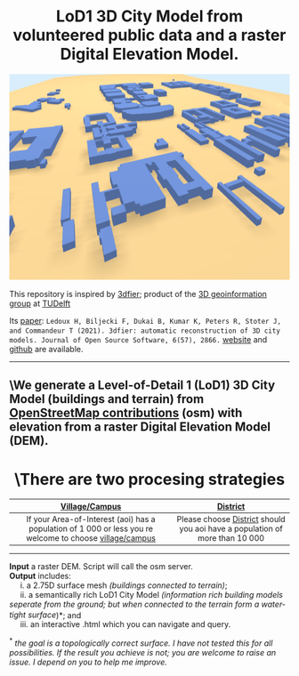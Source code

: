 <h1 align="center">LoD1 3D City Model from volunteered public data and a raster Digital Elevation Model.
</h1> 
<p align="center">
  <img width="650" height="370" src="https://github.com/AdrianKriger/osm_LoD1_3DCityModel/blob/main/village_campus/img/CityJSON_Ninja_cput.png">
</p>

This repository is inspired by [3dfier](https://tudelft3d.github.io/3dfier/minimal_data_requirements.html); product of the [3D geoinformation group](https://3d.bk.tudelft.nl/) at [TUDelft](https://www.tudelft.nl/)

Its [paper](https://joss.theoj.org/papers/10.21105/joss.02866): `Ledoux H, Biljecki F, Dukai B, Kumar K, Peters R, Stoter J, and Commandeur T (2021). 3dfier: automatic reconstruction of 3D city models. Journal of Open Source Software, 6(57), 2866.` [website](https://tudelft3d.github.io/3dfier/index.html) and [github](https://github.com/tudelft3d/3dfier) are available.

---

\We generate a Level-of-Detail 1 (LoD1) 3D City Model (buildings and terrain) from [OpenStreetMap contributions](https://en.wikipedia.org/wiki/OpenStreetMap) (osm) with elevation from a raster Digital Elevation Model (DEM).
---
<h1 align="center">\There are two procesing strategies
</h1>

| [Village/Campus](https://github.com/AdrianKriger/osm_LoD1_3DCityModel/tree/main/village_campus) | [District](https://github.com/AdrianKriger/osm_LoD1_3DCityModel/tree/main/districts)  |
| :-----: | :-----: |
| If your Area-of-Interest (aoi) has a population of 1 000 or less you re welcome to choose [village/campus](https://github.com/AdrianKriger/osm_LoD1_3DCityModel/tree/main/village_campus)| Please choose [District](https://github.com/AdrianKriger/osm_LoD1_3DCityModel/tree/main/districts) should you aoi have a population of more than 10 000|

---

**Input** a raster DEM. Script will call the osm server.  
**Output** includes:  
&nbsp;&nbsp;&nbsp;&nbsp;&nbsp;i. a 2.75D surface mesh *(buildings connected to terrain)*;  
&nbsp;&nbsp;&nbsp;&nbsp;&nbsp;ii. a semantically rich LoD1 City Model *(information rich building models seperate from the ground; but when connected to the terrain   form a water-tight surface<sup>*</sup>)*; and  
&nbsp;&nbsp;&nbsp;&nbsp;&nbsp;iii. an interactive .html which you can navigate and query.

<sup>*</sup> *the goal is a topologically correct surface. I have not tested this for all possibilities. If the result you achieve is not; you are welcome to raise an issue. I depend on you to help me improve.* 
